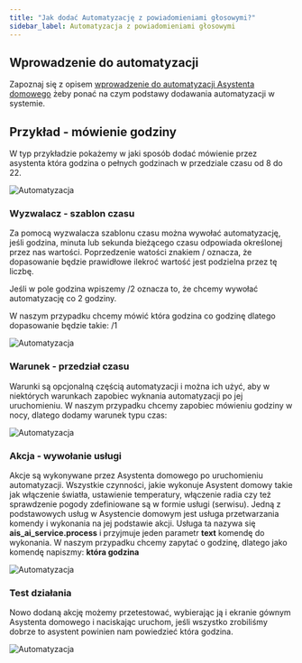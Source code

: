```yaml
---
title: "Jak dodać Automatyzację z powiadomieniami głosowymi?"
sidebar_label: Automatyzacja z powiadomieniami głosowymi
---
```


## Wprowadzenie do automatyzacji

Zapoznaj się z opisem [wprowadzenie do automatyzacji Asystenta domowego](/AIS-docs/docs/en/ais_bramka_automation.html) żeby ponać na czym podstawy dodawania automatyzacji w systemie.


## Przykład - mówienie godziny

W typ przykładzie pokażemy w jaki sposób dodać mówienie przez asystenta która godzina o pełnych godzinach w przedziale czasu od 8 do 22.

![Automatyzacja](/AIS-docs/img/en/faq/tts_time_0.png)


### Wyzwalacz - szablon czasu

Za pomocą wyzwalacza szablonu czasu można wywołać automatyzację, jeśli godzina, minuta lub sekunda bieżącego czasu odpowiada określonej przez nas wartości. Poprzedzenie watości znakiem / oznacza, że dopasowanie będzie prawidłowe ilekroć wartość jest podzielna przez tę liczbę.

Jeśli w pole godzina wpiszemy /2 oznacza to, że chcemy wywołać automatyzację co 2 godziny.

W naszym przypadku chcemy mówić która godzina co godzinę dlatego dopasowanie będzie takie: /1

![Automatyzacja](/AIS-docs/img/en/faq/tts_time_1.png)


### Warunek - przedział czasu

Warunki są opcjonalną częścią automatyzacji i można ich użyć, aby w niektórych warunkach zapobiec wyknania automatyzacji po jej uruchomieniu.
W naszym przypadku chcemy zapobiec mówieniu godziny w nocy, dlatego dodamy warunek typu czas:

![Automatyzacja](/AIS-docs/img/en/faq/tts_time_2.png)


### Akcja - wywołanie usługi

Akcje są wykonywane przez Asystenta domowego po uruchomieniu automatyzacji.
Wszystkie czynności, jakie wykonuje Asystent domowy takie jak włączenie światła, ustawienie temperatury, włączenie radia czy też sprawdzenie pogody zdefiniowane są w formie usługi (serwisu). Jedną z podstawowych usług w Asystencie domowym jest usługa przetwarzania komendy i wykonania na jej podstawie akcji. Usługa ta nazywa się **ais_ai_service.process** i przyjmuje jeden parametr **text** komendę do wykonania. W naszym przypadku chcemy zapytać o godzinę, dlatego jako komendę napiszmy: **która godzina**


![Automatyzacja](/AIS-docs/img/en/faq/tts_time_3.png)


### Test działania

Nowo dodaną akcję możemy przetestować, wybierając ją i ekranie gównym Asystenta domowego i naciskając uruchom, jeśli wszystko zrobiliśmy dobrze to asystent powinien nam powiedzieć która godzina. 

![Automatyzacja](/AIS-docs/img/en/faq/tts_time_4.png)
